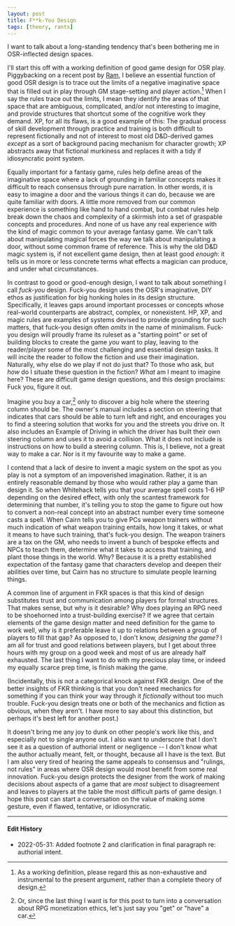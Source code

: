 ```yaml
---
layout: post
title: F**k-You Design
tags: [theory, rants]
---
```


I want to talk about a long-standing tendency that's been bothering me in OSR-inflected design spaces.

I'll start this off with a working definition of good game design for OSR play. Piggybacking on a recent post by [Ram](https://save.vs.totalpartykill.ca/blog/negative-space/), I believe an essential function of good OSR design is to trace out the limits of a negative imaginative space that is filled out in play through GM stage-setting and player action.[^1] When I say the rules trace out the limits, I mean they identify the areas of that space that are ambiguous, complicated, and/or not interesting to imagine, and provide structures that shortcut some of the cognitive work they demand. XP, for all its flaws, is a good example of this: The gradual process of skill development through practice and training is both difficult to represent fictionally and not of interest to most old D&D-derived games *except* as a sort of background pacing mechanism for character growth; XP abstracts away that fictional murkiness and replaces it with a tidy if idiosyncratic point system.

Equally important for a fantasy game, rules help define areas of the imaginative space where a lack of grounding in familiar concepts makes it difficult to reach consensus through pure narration. In other words, it is easy to imagine a door and the various things it can do, because we are quite familiar with doors. A little more removed from our common experience is something like hand to hand combat, but combat rules help break down the chaos and complexity of a skirmish into a set of graspable concepts and procedures. And none of us have any real experience with the kind of magic common to your average fantasy game. We can't talk about manipulating magical forces the way we talk about manipulating a door, without some common frame of reference. This is why the old D&D magic system is, if not excellent game design, then at least good *enough*: it tells us in more or less concrete terms what effects a magician can produce, and under what circumstances.

In contrast to good or good-enough design, I want to talk about something I call *fuck-you* design. Fuck-you design uses the OSR's imaginative, DIY ethos as justification for big honking holes in its design structure. Specifically, it leaves gaps around important processes or concepts whose real-world counterparts are abstract, complex, or nonexistent. HP, XP, and magic rules are examples of systems devised to provide grounding for such matters, that fuck-you design often *omits* in the name of minimalism. Fuck-you design will proudly frame its ruleset as a "starting point" or set of building blocks to create the game *you* want to play, leaving to the reader/player some of the most challenging and essential design tasks. It will incite the reader to follow the fiction and use their imagination. Naturally, why else do we play if not do just that? To those who ask, but *how* do I situate these question in the fiction? *What* am I meant to imagine here? These are difficult game design questions, and this design proclaims: Fuck you, figure it out.

Imagine you buy a car,[^2] only to discover a big hole where the steering column should be. The owner's manual includes a section on steering that indicates that cars should be able to turn left and right, and encourages you to find a steering solution that works for you and the streets you drive on. It also includes an Example of Driving in which the driver has built their own steering column and uses it to avoid a collision. What it does not include is instructions on how to build a steering column. This is, I believe, not a great way to make a car. Nor is it my favourite way to make a game.

I contend that a lack of desire to invent a magic system on the spot as you play is not a symptom of an impoverished imagination. Rather, it is an entirely reasonable demand by those who would rather play a game than design it. So when Whitehack tells you that your average spell costs 1-6 HP depending on the desired effect, with only the scantest framework for determining that number, it's telling you to stop the game to figure out how to convert a non-real concept into an abstract number every time someone casts a spell. When Cairn tells you to give PCs weapon trainers without much indication of what weapon training entails, how long it takes, or what it means to have such training, that's fuck-you design. The weapon trainers are a tax on the GM, who needs to invent a bunch of bespoke effects and NPCs to teach them, determine what it takes to access that training, and plant those things in the world. Why? Because it is a pretty established expectation of the fantasy game that characters develop and deepen their abilities over time, but Cairn has no structure to simulate people learning things.

A common line of argument in FKR spaces is that this kind of design substitutes trust and communication among players for formal structures. That makes sense, but why is it desirable? Why does playing an RPG need to be shoehorned into a trust-building exercise? If we agree that certain elements of the game design matter and need definition for the game to work well, why is it preferable leave it up to relations between a group of players to fill that gap? As opposed to, I don't know, *designing the game?* I am all for trust and good relations between players, but I get about three hours with my group on a good week and most of us are already half exhausted. The last thing I want to do with my precious play time, or indeed my equally scarce prep time, is finish making the game.

(Incidentally, this is not a categorical knock against FKR design. One of the better insights of FKR thinking is that you don't need mechanics for something if you can think your way through it *fictionally* without too much trouble. Fuck-you design treats one or both of the mechanics and fiction as obvious, when they aren't. I have more to say about this distinction, but perhaps it's best left for another post.)

It doesn't bring me any joy to dunk on other people's work like this, and especially not to single anyone out. I also want to underscore that I don't see it as a question of authorial intent or negligence -- I don't know what the author actually meant, felt, or thought, because all I have is the text. But I am also very tired of hearing the same appeals to consensus and "rulings, not rules" in areas where OSR design would most benefit from some real innovation. Fuck-you design protects the designer from the work of making decisions about aspects of a game that are _most_ subject to disagreement and leaves to players at the table the most difficult parts of game design. I hope this post can start a conversation on the value of making some gesture, even if flawed, tentative, or idiosyncratic.

----- 
#### Edit History

- 2022-05-31: Added footnote 2 and clarification in final paragraph re: authorial intent.

[^1]: As a working definition, please regard this as non-exhaustive and instrumental to the present argument, rather than a complete theory of design.
[^2]: Or, since the last thing I want is for this post to turn into a conversation about RPG monetization ethics, let's just say you "get" or "have" a car.
